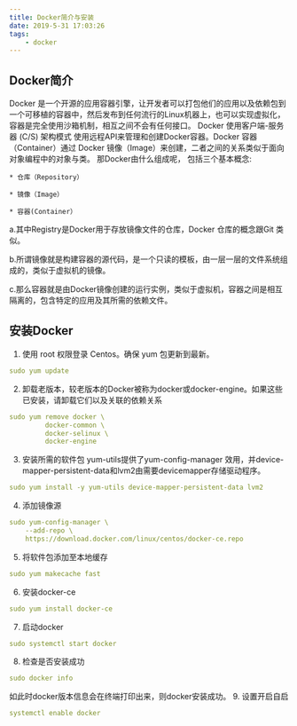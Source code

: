 ```yaml
---
title: Docker简介与安装 
date: 2019-5-31 17:03:26
tags:
    - docker
---
```

## Docker简介
Docker 是一个开源的应用容器引擎，让开发者可以打包他们的应用以及依赖包到一个可移植的容器中，然后发布到任何流行的Linux机器上，也可以实现虚拟化，容器是完全使用沙箱机制，相互之间不会有任何接口。
Docker 使用客户端-服务器 (C/S) 架构模式 使用远程API来管理和创建Docker容器。Docker 容器（Container）通过 Docker 镜像（Image）来创建，二者之间的关系类似于面向对象编程中的对象与类。
那Docker由什么组成呢， 包括三个基本概念:

    * 仓库（Repository）

    * 镜像（Image）

    * 容器(Container）
a.其中Registry是Docker用于存放镜像文件的仓库，Docker 仓库的概念跟Git 类似。

b.所谓镜像就是构建容器的源代码，是一个只读的模板，由一层一层的文件系统组成的，类似于虚拟机的镜像。

c.那么容器就是由Docker镜像创建的运行实例，类似于虚拟机，容器之间是相互隔离的，包含特定的应用及其所需的依赖文件。
## 安装Docker
1. 使用 root 权限登录 Centos。确保 yum 包更新到最新。
```yaml
sudo yum update
```
2. 卸载老版本，较老版本的Docker被称为docker或docker-engine。如果这些已安装，请卸载它们以及关联的依赖关系
```yaml
sudo yum remove docker \
         docker-common \
         docker-selinux \
         docker-engine
```
3. 安装所需的软件包 yum-utils提供了yum-config-manager 效用，并device-mapper-persistent-data和lvm2由需要devicemapper存储驱动程序。
```yaml
sudo yum install -y yum-utils device-mapper-persistent-data lvm2
```
4. 添加镜像源
```yaml
sudo yum-config-manager \
    --add-repo \
    https://download.docker.com/linux/centos/docker-ce.repo
```
5. 将软件包添加至本地缓存
```yaml
sudo yum makecache fast
```
6. 安装docker-ce
```yaml
sudo yum install docker-ce
```
7. 启动docker
```yaml
sudo systemctl start docker
```
8. 检查是否安装成功
```yaml
sudo docker info
```
如此时docker版本信息会在终端打印出来，则docker安装成功。
9. 设置开启自启
```yaml
systemctl enable docker
```
